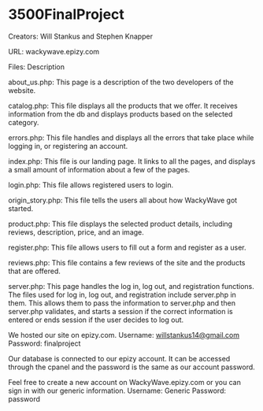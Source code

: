 # 3500FinalProject
Creators: Will Stankus and Stephen Knapper

URL: wackywave.epizy.com

Files: Description

about_us.php: This page is a description of the two developers of the website.

catalog.php: This file displays all the products that we offer. It receives information from the db and displays products based on the selected category.

errors.php: This file handles and displays all the errors that take place while logging in, or registering an account.

index.php: This file is our landing page. It links to all the pages, and displays a small amount of information about a few of the pages. 

login.php: This file allows registered users to login.

origin_story.php: This file tells the users all about how WackyWave got started. 

product.php: This file displays the selected product details, including reviews, description, price, and an image.

register.php: This file allows users to fill out a form and register as a user.

reviews.php: This file contains a few reviews of the site and the products that are offered.

server.php: This page handles the log in, log out, and registration functions. The files used for log in, log out, and registration include server.php in them. This allows them to pass the information to server.php and then server.php validates, and starts a session if the correct information is entered or ends session if the user decides to log out. 


We hosted our site on epizy.com. 
Username: willstankus14@gmail.com
Password: finalproject

Our database is connected to our epizy account. It can be accessed through the cpanel and 
the password is the same as our account password.

Feel free to create a new account on WackyWave.epizy.com or you can sign in with our generic information.
Username: Generic
Password: password





